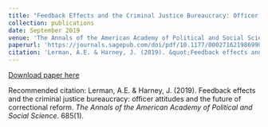 ```yaml
---
title: "Feedback Effects and the Criminal Justice Bureaucracy: Officer Attitudes and the Future of Correctional Reform"
collection: publications
date: September 2019
venue: 'The Annals of the American Academy of Political and Social Science 1'
paperurl: 'https://journals.sagepub.com/doi/pdf/10.1177/0002716219869907?casa_token=6MOJdARZXUAAAAAA:t-GlhA5y4ejANl33LX9KDy6BAvNH69NUXcLKNjKOzhMKFZFFfEqgpCW5POaBw6eX9sDWTuZjazF01oc'
citation: 'Lerman, A.E. & Harney, J. (2019). &quot;Feedback effects and the criminal justice bureaucracy: officer attitudes and the future of correctional reform.&quot; <i>The Annals of the American Academy of Political and Social Science</i>. 685(1).'
---
```


[Download paper here](http://academicpages.github.io/files/paper1.pdf)

Recommended citation: Lerman, A.E. & Harney, J. (2019). Feedback effects and the criminal justice bureaucracy: officer attitudes and the future of correctional reform. <i>The Annals of the American Academy of Political and Social Science</i>. 685(1).
